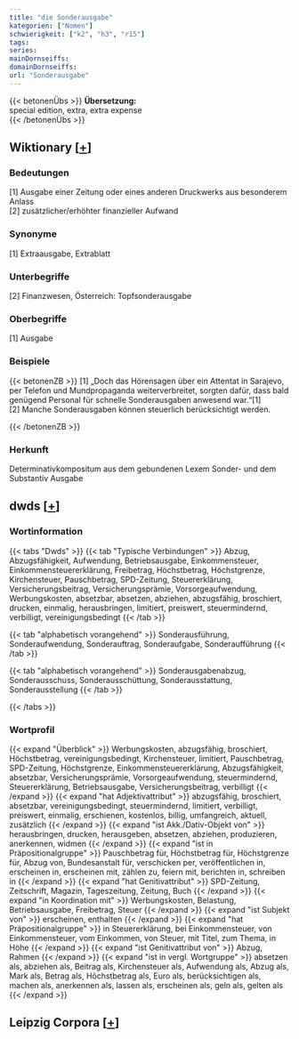 ```yaml
---
title: "die Sonderausgabe"
kategorien: ["Nomen"]
schwierigkeit: ["k2", "h3", "r15"]
tags:
series:
mainDornseiffs:
domainDornseiffs:
url: "Sonderausgabe"
---
```


{{< betonenÜbs >}}
**Übersetzung:**  
special edition, extra, extra  expense  
{{< /betonenÜbs >}}

## Wiktionary [[+](https://de.wiktionary.org/wiki/Sonderausgabe)]

### Bedeutungen
[1] Ausgabe einer Zeitung oder eines anderen Druckwerks aus besonderem Anlass  
[2] zusätzlicher/erhöhter finanzieller Aufwand  

### Synonyme
[1] Extraausgabe, Extrablatt  

### Unterbegriffe
[2] Finanzwesen, Österreich: Topfsonderausgabe  

### Oberbegriffe
[1] Ausgabe  

### Beispiele
{{< betonenZB >}}
[1] „Doch das Hörensagen über ein Attentat in Sarajevo, per Telefon und Mundpropaganda weiterverbreitet, sorgten dafür, dass bald genügend Personal für schnelle Sonderausgaben anwesend war.“[1]  
[2] Manche Sonderausgaben können steuerlich berücksichtigt werden.  

{{< /betonenZB >}}
### Herkunft
Determinativkompositum aus dem gebundenen Lexem Sonder- und dem Substantiv Ausgabe  



## dwds [[+](https://www.dwds.de/wb/Sonderausgabe)]

### Wortinformation
{{< tabs "Dwds" >}}
{{< tab "Typische Verbindungen" >}}
Abzug, Abzugsfähigkeit, Aufwendung, Betriebsausgabe, Einkommensteuer, Einkommensteuererklärung, Freibetrag, Höchstbetrag, Höchstgrenze, Kirchensteuer, Pauschbetrag, SPD-Zeitung, Steuererklärung, Versicherungsbeitrag, Versicherungsprämie, Vorsorgeaufwendung, Werbungskosten, absetzbar, absetzen, abziehen, abzugsfähig, broschiert, drucken, einmalig, herausbringen, limitiert, preiswert, steuermindernd, verbilligt, vereinigungsbedingt
{{< /tab >}}

{{< tab "alphabetisch vorangehend" >}}
Sonderausführung, Sonderaufwendung, Sonderauftrag, Sonderaufgabe, Sonderaufführung
{{< /tab >}}

{{< tab "alphabetisch vorangehend" >}}
Sonderausgabenabzug, Sonderausschuss, Sonderausschüttung, Sonderausstattung, Sonderausstellung
{{< /tab >}}

{{< /tabs >}}

### Wortprofil
{{< expand "Überblick" >}} Werbungskosten, abzugsfähig, broschiert, Höchstbetrag, vereinigungsbedingt, Kirchensteuer, limitiert, Pauschbetrag, SPD-Zeitung, Höchstgrenze, Einkommensteuererklärung, Abzugsfähigkeit, absetzbar, Versicherungsprämie, Vorsorgeaufwendung, steuermindernd, Steuererklärung, Betriebsausgabe, Versicherungsbeitrag, verbilligt {{< /expand >}}
{{< expand "hat Adjektivattribut" >}} abzugsfähig, broschiert, absetzbar, vereinigungsbedingt, steuermindernd, limitiert, verbilligt, preiswert, einmalig, erschienen, kostenlos, billig, umfangreich, aktuell, zusätzlich {{< /expand >}}
{{< expand "ist Akk./Dativ-Objekt von" >}} herausbringen, drucken, herausgeben, absetzen, abziehen, produzieren, anerkennen, widmen {{< /expand >}}
{{< expand "ist in Präpositionalgruppe" >}} Pauschbetrag für, Höchstbetrag für, Höchstgrenze für, Abzug von, Bundesanstalt für, verschicken per, veröffentlichen in, erscheinen in, erscheinen mit, zählen zu, feiern mit, berichten in, schreiben in {{< /expand >}}
{{< expand "hat Genitivattribut" >}} SPD-Zeitung, Zeitschrift, Magazin, Tageszeitung, Zeitung, Buch {{< /expand >}}
{{< expand "in Koordination mit" >}} Werbungskosten, Belastung, Betriebsausgabe, Freibetrag, Steuer {{< /expand >}}
{{< expand "ist Subjekt von" >}} erscheinen, enthalten {{< /expand >}}
{{< expand "hat Präpositionalgruppe" >}} in Steuererklärung, bei Einkommensteuer, von Einkommensteuer, vom Einkommen, von Steuer, mit Titel, zum Thema, in Höhe {{< /expand >}}
{{< expand "ist Genitivattribut von" >}} Abzug, Rahmen {{< /expand >}}
{{< expand "ist in vergl. Wortgruppe" >}} absetzen als, abziehen als, Beitrag als, Kirchensteuer als, Aufwendung als, Abzug als, Mark als, Betrag als, Höchstbetrag als, Euro als, berücksichtigen als, machen als, anerkennen als, lassen als, erscheinen als, geln als, gelten als {{< /expand >}}

## Leipzig Corpora [[+](https://corpora.uni-leipzig.de/en/res?word=Sonderausgabe&corpusId=deu_newscrawl-public_2018)]

